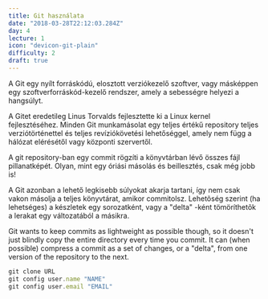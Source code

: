 ```yaml
---
title: Git használata
date: "2018-03-28T22:12:03.284Z"
day: 4
lecture: 1
icon: "devicon-git-plain"
difficulty: 2
draft: true
---
```


A Git egy nyílt forráskódú, elosztott verziókezelő szoftver, vagy másképpen egy szoftverforráskód-kezelő rendszer, amely a sebességre helyezi a hangsúlyt.

A Gitet eredetileg Linus Torvalds fejlesztette ki a Linux kernel fejlesztéséhez. Minden Git munkamásolat egy teljes értékű repository teljes verziótörténettel és teljes revíziókövetési lehetőséggel, amely nem függ a hálózat elérésétől vagy központi szervertől.

A git repository-ban egy commit rögzíti a könyvtárban lévő összes fájl pillanatképét. Olyan, mint egy óriási másolás és beillesztés, csak még jobb is!

A Git azonban a lehető legkisebb súlyokat akarja tartani, így nem csak vakon másolja a teljes könyvtárat, amikor commitolsz. Lehetõség szerint (ha lehetséges) a készletek egy sorozatként, vagy a "delta" -ként tömöríthetõk a lerakat egy változatából a másikra.

Git wants to keep commits as lightweight as possible though, so it doesn't just blindly copy the entire directory every time you commit. It can (when possible) compress a commit as a set of changes, or a "delta", from one version of the repository to the next.

```js
git clone URL
git config user.name "NAME"
git config user.email "EMAIL"
```